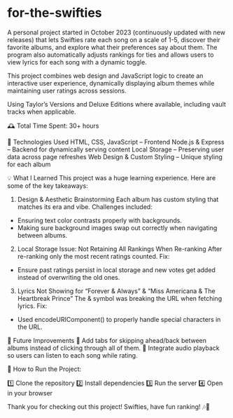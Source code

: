 # for-the-swifties

A personal project started in October 2023 (continuously updated with new releases) that lets Swifties rate each song on a scale of 1-5, discover their favorite albums, and explore what their preferences say about them. The program also automatically adjusts rankings for ties and allows users to view lyrics for each song with a dynamic toggle.

This project combines web design and JavaScript logic to create an interactive user experience, dynamically displaying album themes while maintaining user ratings across sessions.

Using Taylor’s Versions and Deluxe Editions where available, including vault tracks when applicable.

🕰️ Total Time Spent: 30+ hours

🚀 Technologies Used
HTML, CSS, JavaScript – Frontend
Node.js & Express – Backend for dynamically serving content
Local Storage – Preserving user data across page refreshes
Web Design & Custom Styling – Unique styling for each album

💡 What I Learned
This project was a huge learning experience. Here are some of the key takeaways:

1) Design & Aesthetic Brainstorming
Each album has custom styling that matches its era and vibe.
Challenges included:
- Ensuring text color contrasts properly with backgrounds.
- Making sure background images swap out correctly when navigating between albums.

2) Local Storage Issue: Not Retaining All Rankings When Re-ranking
After re-ranking only the most recent ratings counted.
Fix: 
- Ensure past ratings persist in local storage and new votes get added instead of overwriting the old ones.

3) Lyrics Not Showing for “Forever & Always” & “Miss Americana & The Heartbreak Prince”
The & symbol was breaking the URL when fetching lyrics.
Fix: 
- Used encodeURIComponent() to properly handle special characters in the URL.

🚀 Future Improvements
🔹 Add tabs for skipping ahead/back between albums instead of clicking through all of them.
🔹 Integrate audio playback so users can listen to each song while rating.

📌 How to Run the Project:

1️⃣ Clone the repository
2️⃣ Install dependencies
3️⃣ Run the server
4️⃣ Open in your browser

Thank you for checking out this project! Swifties, have fun ranking! 🎶💖
